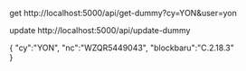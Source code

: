 get http://localhost:5000/api/get-dummy?cy=YON&user=yon

update http://localhost:5000/api/update-dummy

{
    "cy":"YON",
    "nc":"WZQR5449043",
    "blockbaru":"C.2.18.3"   
}